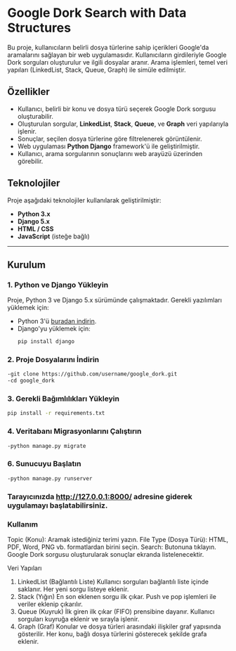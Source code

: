 # Google Dork Search with Data Structures  

Bu proje, kullanıcıların belirli dosya türlerine sahip içerikleri Google'da aramalarını sağlayan bir web uygulamasıdır. Kullanıcıların girdileriyle Google Dork sorguları oluşturulur ve ilgili dosyalar aranır. Arama işlemleri, temel veri yapıları (LinkedList, Stack, Queue, Graph) ile simüle edilmiştir.  

## Özellikler  
- Kullanıcı, belirli bir konu ve dosya türü seçerek Google Dork sorgusu oluşturabilir.  
- Oluşturulan sorgular, **LinkedList**, **Stack**, **Queue**, ve **Graph** veri yapılarıyla işlenir.  
- Sonuçlar, seçilen dosya türlerine göre filtrelenerek görüntülenir.  
- Web uygulaması **Python Django** framework'ü ile geliştirilmiştir.  
- Kullanıcı, arama sorgularının sonuçlarını web arayüzü üzerinden görebilir.  

## Teknolojiler  
Proje aşağıdaki teknolojiler kullanılarak geliştirilmiştir:  
- **Python 3.x**  
- **Django 5.x**  
- **HTML / CSS**  
- **JavaScript** (isteğe bağlı)  

---

## Kurulum  

### 1. Python ve Django Yükleyin  
Proje, Python 3 ve Django 5.x sürümünde çalışmaktadır. Gerekli yazılımları yüklemek için:  
- Python 3'ü [buradan indirin](https://www.python.org/downloads/).  
- Django'yu yüklemek için:  
  ```bash
  pip install django

### 2. Proje Dosyalarını İndirin
 ```bash
-git clone https://github.com/username/google_dork.git  
-cd google_dork
```
### 3. Gerekli Bağımlılıkları Yükleyin
```bash
pip install -r requirements.txt  
```
### 4. Veritabanı Migrasyonlarını Çalıştırın
```bash
-python manage.py migrate  
```
### 6. Sunucuyu Başlatın
```bash
-python manage.py runserver  
```
### Tarayıcınızda http://127.0.0.1:8000/ adresine giderek uygulamayı başlatabilirsiniz.

### Kullanım
Topic (Konu): Aramak istediğiniz terimi yazın.
File Type (Dosya Türü): HTML, PDF, Word, PNG vb. formatlardan birini seçin.
Search: Butonuna tıklayın.
Google Dork sorgusu oluşturularak sonuçlar ekranda listelenecektir.

Veri Yapıları
1. LinkedList (Bağlantılı Liste)
Kullanıcı sorguları bağlantılı liste içinde saklanır.
Her yeni sorgu listeye eklenir.
2. Stack (Yığın)
En son eklenen sorgu ilk çıkar.
Push ve pop işlemleri ile veriler eklenip çıkarılır.
3. Queue (Kuyruk)
İlk giren ilk çıkar (FIFO) prensibine dayanır.
Kullanıcı sorguları kuyruğa eklenir ve sırayla işlenir.
4. Graph (Graf)
Konular ve dosya türleri arasındaki ilişkiler graf yapısında gösterilir.
Her konu, bağlı dosya türlerini gösterecek şekilde grafa eklenir.
